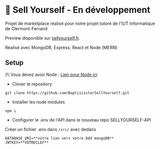 # 💫 Sell Yourself - En développement
Projet de marketplace réalisé pour notre projet tutoré de l'IUT Informatique de Clermont-Ferrand

Preview disponible sur [sellyourself.fr](https://sellyourself.fr).

Réalisé avec MongoDB, Express, React et Node (MERN)

## Setup

/!\ Vous devez avoir Node : [Lien pour Node ici](https://nodejs.org/en/)

- Cloner le repository
```
git clone https://github.com/Baptiiiiste/SellYourself.git
```

- Installer les node modules
```
npm i
```

- Configurer le .env de l'API dans le nouveau repo SELLYOURSELF-API

Créer un fichier .env dans `/src/` avec dedans 
```
DATABASE_URI=**votre lien vers votre bdd mongoDB**
JWTKEY=**VOTRECLEF**
```

